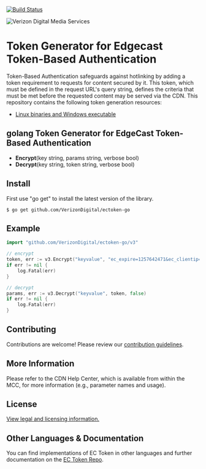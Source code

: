 [![Build Status](https://travis-ci.org/rfrench/ectoken-go.svg?branch=master)](https://travis-ci.org/rfrench/ectoken-go)

![Verizon Digital Media Services](https://images.verizondigitalmedia.com/2016/03/vdms-30.png)

# Token Generator for Edgecast Token-Based Authentication

Token-Based Authentication safeguards against hotlinking by adding a token requirement to requests for content secured by it. This token, which must be defined in the request URL's query string, defines the criteria that must be met before the requested content may be served via the CDN. This repository contains the following token generation resources:
- [Linux binaries and Windows executable](https://github.com/VerizonDigital/ectoken/releases/latest)

## golang Token Generator for EdgeCast Token-Based Authentication
* **Encrypt**(key string, params string, verbose bool)
* **Decrypt**(key string, token string, verbose bool)

## Install
First use "go get" to install the latest version of the library.

    $ go get github.com/VerizonDigital/ectoken-go

## Example
```go
import "github.com/VerizonDigital/ectoken-go/v3"

// encrypt
token, err := v3.Encrypt("keyvalue", "ec_expire=1257642471&ec_clientip=11.22.33.1", false)
if err != nil {
    log.Fatal(err)
}

// decrypt
params, err := v3.Decrypt("keyvalue", token, false)
if err != nil {
    log.Fatal(err)
}
```

## Contributing
Contributions are welcome! Please review our [contribution guidelines](CONTRIBUTING.md).

## More Information
Please refer to the CDN Help Center, which is available from within the MCC, for more information (e.g., parameter names and usage).

## License
[View legal and licensing information.](LICENSE.txt)

## Other Languages & Documentation
You can find implementations of EC Token in other languages and further documentation on the [EC Token Repo](https://github.com/hattan/ectoken).